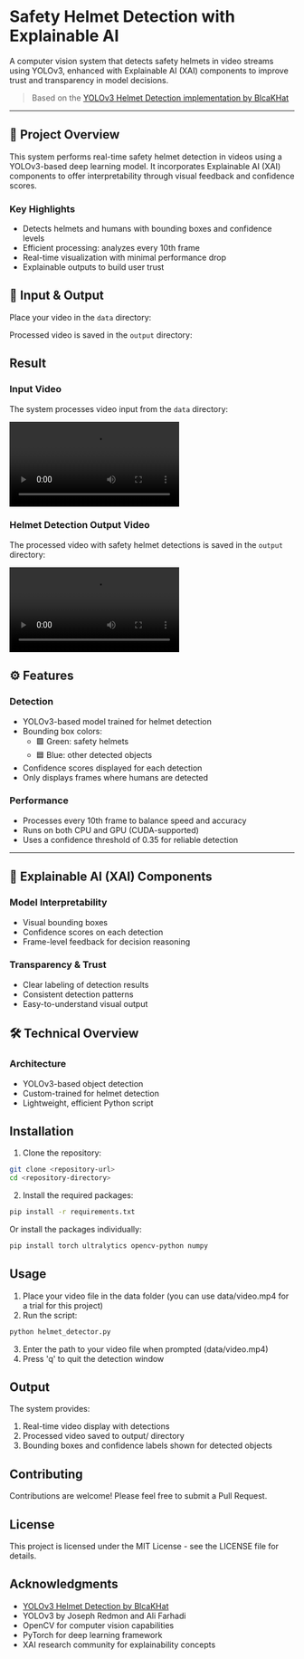 # Safety Helmet Detection with Explainable AI

A computer vision system that detects safety helmets in video streams using YOLOv3, enhanced with Explainable AI (XAI) components to improve trust and transparency in model decisions.

> Based on the [YOLOv3 Helmet Detection implementation by BlcaKHat](https://github.com/BlcaKHat/yolov3-Helmet-Detection)

---

## 📌 Project Overview

This system performs real-time safety helmet detection in videos using a YOLOv3-based deep learning model. It incorporates Explainable AI (XAI) components to offer interpretability through visual feedback and confidence scores.

### Key Highlights
- Detects helmets and humans with bounding boxes and confidence levels
- Efficient processing: analyzes every 10th frame
- Real-time visualization with minimal performance drop
- Explainable outputs to build user trust

## 🎥 Input & Output
 
Place your video in the `data` directory:

Processed video is saved in the `output` directory:

## Result

### Input Video
The system processes video input from the `data` directory:

![Input Video](data/video.mp4)

### Helmet Detection Output Video
The processed video with safety helmet detections is saved in the `output` directory:

![Output Video](output/safety_helmet_detection.mp4)

## ⚙️ Features

### Detection
- YOLOv3-based model trained for helmet detection
- Bounding box colors:
  - 🟩 Green: safety helmets
  - 🟦 Blue: other detected objects
- Confidence scores displayed for each detection
- Only displays frames where humans are detected

### Performance
- Processes every 10th frame to balance speed and accuracy
- Runs on both CPU and GPU (CUDA-supported)
- Uses a confidence threshold of 0.35 for reliable detection

---

## 🧠 Explainable AI (XAI) Components

### Model Interpretability
- Visual bounding boxes
- Confidence scores on each detection
- Frame-level feedback for decision reasoning

### Transparency & Trust
- Clear labeling of detection results
- Consistent detection patterns
- Easy-to-understand visual output

## 🛠️ Technical Overview

### Architecture
- YOLOv3-based object detection
- Custom-trained for helmet detection
- Lightweight, efficient Python script


## Installation

1. Clone the repository:
```bash
git clone <repository-url>
cd <repository-directory>
```

2. Install the required packages:
```bash
pip install -r requirements.txt
```

Or install the packages individually:
```bash
pip install torch ultralytics opencv-python numpy
```

## Usage

1. Place your video file in the data folder (you can use data/video.mp4 for a trial for this project)
2. Run the script:
```bash
python helmet_detector.py
```
3. Enter the path to your video file when prompted (data/video.mp4)
4. Press 'q' to quit the detection window

## Output

The system provides:
1. Real-time video display with detections
2. Processed video saved to output/ directory
3. Bounding boxes and confidence labels shown for detected objects


## Contributing

Contributions are welcome! Please feel free to submit a Pull Request.

## License

This project is licensed under the MIT License - see the LICENSE file for details.

## Acknowledgments

- [YOLOv3 Helmet Detection by BlcaKHat](https://github.com/BlcaKHat/yolov3-Helmet-Detection)
- YOLOv3 by Joseph Redmon and Ali Farhadi
- OpenCV for computer vision capabilities
- PyTorch for deep learning framework
- XAI research community for explainability concepts